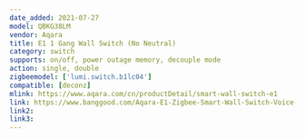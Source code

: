 ```yaml
---
date_added: 2021-07-27
model: QBKG38LM
vendor: Aqara
title: E1 1 Gang Wall Switch (No Neutral)
category: switch
supports: on/off, power outage memory, decouple mode
action: single, double
zigbeemodel: ['lumi.switch.b1lc04']
compatible: [deconz]
mlink: https://www.aqara.com/cn/productDetail/smart-wall-switch-e1
link: https://www.banggood.com/Aqara-E1-Zigbee-Smart-Wall-Switch-Voice-APP-Remote-Control-Timing-Function-Switch-Work-With-Mijia-Apple-HomeKit-p-1850113.html
link2:
link3: 
---
```

